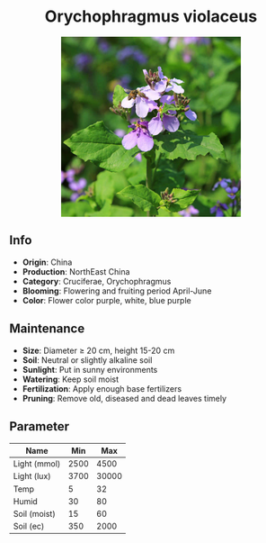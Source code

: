 <h1 align='center'>Orychophragmus violaceus</h1>
<p align="center">
    <img 
        align='center'
        width='320'
        src="../images/orychophragmus violaceus.png" 
        alt='Orychophragmus violaceus' />
</p>

## Info

 - **Origin**: China
 - **Production**: NorthEast China
 - **Category**: Cruciferae, Orychophragmus
 - **Blooming**: Flowering and fruiting period April-June
 - **Color**: Flower color purple, white, blue purple

## Maintenance

 - **Size**: Diameter ≥ 20 cm, height 15-20 cm
 - **Soil**: Neutral or slightly alkaline soil
 - **Sunlight**: Put in sunny environments
 - **Watering**: Keep soil moist
 - **Fertilization**: Apply enough base fertilizers
 - **Pruning**: Remove old, diseased and dead leaves timely

## Parameter

| Name         | Min  | Max   |
|--------------|------|-------|
| Light (mmol) | 2500 | 4500  |
| Light (lux)  | 3700 | 30000 |
| Temp         | 5    | 32    |
| Humid        | 30   | 80    |
| Soil (moist) | 15   | 60    |
| Soil (ec)    | 350  | 2000  |